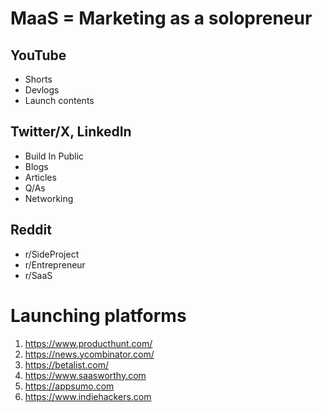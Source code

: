# MaaS = Marketing as a solopreneur

## YouTube
- Shorts
- Devlogs
- Launch contents

## Twitter/X, LinkedIn
- Build In Public
- Blogs
- Articles
- Q/As
- Networking

## Reddit
- r/SideProject
- r/Entrepreneur
- r/SaaS

# Launching platforms
1. https://www.producthunt.com/
2. https://news.ycombinator.com/
3. https://betalist.com/
4. https://www.saasworthy.com
5. https://appsumo.com
7. https://www.indiehackers.com
